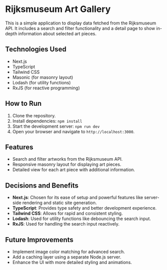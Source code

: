 # Rijksmuseum Art Gallery

This is a simple application to display data fetched from the Rijksmuseum API. It includes a search and filter functionality and a detail page to show in-depth information about selected art pieces.

## Technologies Used

- Next.js
- TypeScript
- Tailwind CSS
- Masonic (for masonry layout)
- Lodash (for utility functions)
- RxJS (for reactive programming)

## How to Run

1. Clone the repository.
2. Install dependencies: `npm install`
3. Start the development server: `npm run dev`
4. Open your browser and navigate to `http://localhost:3000`.

## Features

- Search and filter artworks from the Rijksmuseum API.
- Responsive masonry layout for displaying art pieces.
- Detailed view for each art piece with additional information.

## Decisions and Benefits

- **Next.js**: Chosen for its ease of setup and powerful features like server-side rendering and static site generation.
- **TypeScript**: Provides type safety and better development experience.
- **Tailwind CSS**: Allows for rapid and consistent styling.
- **Lodash**: Used for utility functions like debouncing the search input.
- **RxJS**: Used for handling the search input reactively.

## Future Improvements

- Implement image color matching for advanced search.
- Add a caching layer using a separate Node.js server.
- Enhance the UI with more detailed styling and animations.
